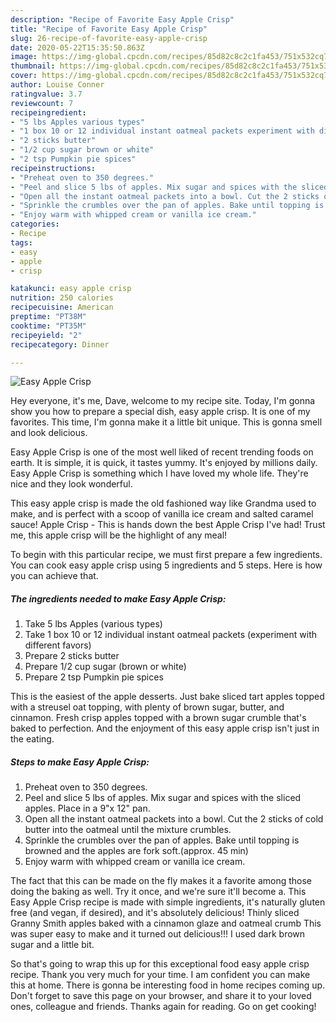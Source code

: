 ```yaml
---
description: "Recipe of Favorite Easy Apple Crisp"
title: "Recipe of Favorite Easy Apple Crisp"
slug: 26-recipe-of-favorite-easy-apple-crisp
date: 2020-05-22T15:35:50.863Z
image: https://img-global.cpcdn.com/recipes/85d82c8c2c1fa453/751x532cq70/easy-apple-crisp-recipe-main-photo.jpg
thumbnail: https://img-global.cpcdn.com/recipes/85d82c8c2c1fa453/751x532cq70/easy-apple-crisp-recipe-main-photo.jpg
cover: https://img-global.cpcdn.com/recipes/85d82c8c2c1fa453/751x532cq70/easy-apple-crisp-recipe-main-photo.jpg
author: Louise Conner
ratingvalue: 3.7
reviewcount: 7
recipeingredient:
- "5 lbs Apples various types"
- "1 box 10 or 12 individual instant oatmeal packets experiment with different favors"
- "2 sticks butter"
- "1/2 cup sugar brown or white"
- "2 tsp Pumpkin pie spices"
recipeinstructions:
- "Preheat oven to 350 degrees."
- "Peel and slice 5 lbs of apples. Mix sugar and spices with the sliced apples. Place in a 9&#34;x 12&#34; pan."
- "Open all the instant oatmeal packets into a bowl. Cut the 2 sticks of cold butter into the oatmeal until the mixture crumbles."
- "Sprinkle the crumbles over the pan of apples. Bake until topping is browned and the apples are fork soft.(approx. 45 min)"
- "Enjoy warm with whipped cream or vanilla ice cream."
categories:
- Recipe
tags:
- easy
- apple
- crisp

katakunci: easy apple crisp 
nutrition: 250 calories
recipecuisine: American
preptime: "PT38M"
cooktime: "PT35M"
recipeyield: "2"
recipecategory: Dinner

---
```



![Easy Apple Crisp](https://img-global.cpcdn.com/recipes/85d82c8c2c1fa453/751x532cq70/easy-apple-crisp-recipe-main-photo.jpg)

Hey everyone, it's me, Dave, welcome to my recipe site. Today, I'm gonna show you how to prepare a special dish, easy apple crisp. It is one of my favorites. This time, I'm gonna make it a little bit unique. This is gonna smell and look delicious.

Easy Apple Crisp is one of the most well liked of recent trending foods on earth. It is simple, it is quick, it tastes yummy. It's enjoyed by millions daily. Easy Apple Crisp is something which I have loved my whole life. They're nice and they look wonderful.

This easy apple crisp is made the old fashioned way like Grandma used to make, and is perfect with a scoop of vanilla ice cream and salted caramel sauce! Apple Crisp - This is hands down the best Apple Crisp I&#39;ve had! Trust me, this apple crisp will be the highlight of any meal!


To begin with this particular recipe, we must first prepare a few ingredients. You can cook easy apple crisp using 5 ingredients and 5 steps. Here is how you can achieve that.

##### The ingredients needed to make Easy Apple Crisp:

1. Take 5 lbs Apples (various types)
1. Take 1 box 10 or 12 individual instant oatmeal packets (experiment with different favors)
1. Prepare 2 sticks butter
1. Prepare 1/2 cup sugar (brown or white)
1. Prepare 2 tsp Pumpkin pie spices


This is the easiest of the apple desserts. Just bake sliced tart apples topped with a streusel oat topping, with plenty of brown sugar, butter, and cinnamon. Fresh crisp apples topped with a brown sugar crumble that&#39;s baked to perfection. And the enjoyment of this easy apple crisp isn&#39;t just in the eating. 

##### Steps to make Easy Apple Crisp:

1. Preheat oven to 350 degrees.
1. Peel and slice 5 lbs of apples. Mix sugar and spices with the sliced apples. Place in a 9&#34;x 12&#34; pan.
1. Open all the instant oatmeal packets into a bowl. Cut the 2 sticks of cold butter into the oatmeal until the mixture crumbles.
1. Sprinkle the crumbles over the pan of apples. Bake until topping is browned and the apples are fork soft.(approx. 45 min)
1. Enjoy warm with whipped cream or vanilla ice cream.


The fact that this can be made on the fly makes it a favorite among those doing the baking as well. Try it once, and we&#39;re sure it&#39;ll become a. This Easy Apple Crisp recipe is made with simple ingredients, it&#39;s naturally gluten free (and vegan, if desired), and it&#39;s absolutely delicious! Thinly sliced Granny Smith apples baked with a cinnamon glaze and oatmeal crumb This was super easy to make and it turned out delicious!!! I used dark brown sugar and a little bit. 

So that's going to wrap this up for this exceptional food easy apple crisp recipe. Thank you very much for your time. I am confident you can make this at home. There is gonna be interesting food in home recipes coming up. Don't forget to save this page on your browser, and share it to your loved ones, colleague and friends. Thanks again for reading. Go on get cooking!
